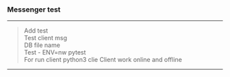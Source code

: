 ### Messenger test
***
>Add test  
>Test client msg  
>DB file name  
>Test - ENV=nw pytest  
>For run client python3 clie
>Client work online and offline
---
